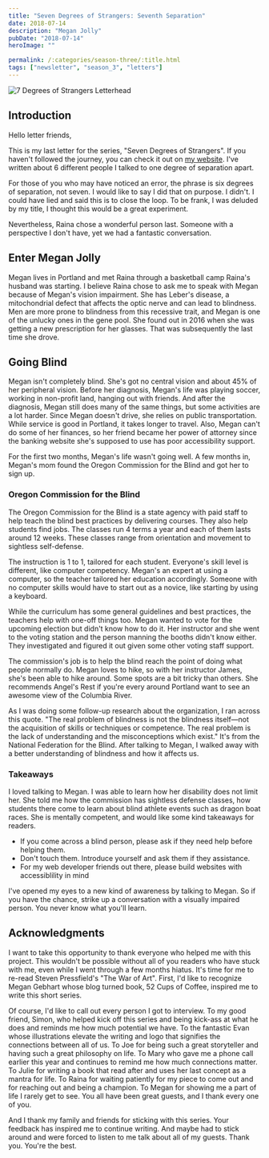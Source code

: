 ```yaml
---
title: "Seven Degrees of Strangers: Seventh Separation"
date: 2018-07-14
description: "Megan Jolly"
pubDate: "2018-07-14"
heroImage: ""

permalink: /:categories/season-three/:title.html
tags: ["newsletter", "season_3", "letters"]
---
```


![7 Degrees of Strangers Letterhead](/images/7_Degrees_Of_Strangers_Letterhead.png)

## Introduction

Hello letter friends,

This is my last letter for the series, "Seven Degrees of Strangers". If you haven't followed the journey, you can check it out on [my website](https://www.craftbyzen.com/letters/season-three/). I've written about 6 different people I talked to one degree of separation apart. 

For those of you who may have noticed an error, the phrase is six degrees of separation, not seven. I would like to say I did that on purpose. I didn't. I could have lied and said this is to close the loop. To be frank, I was deluded by my title, I thought this would be a great experiment.

Nevertheless, Raina chose a wonderful person last. Someone with a perspective I don't have, yet we had a fantastic conversation.

## Enter Megan Jolly

Megan lives in Portland and met Raina through a basketball camp Raina's husband was starting. I believe Raina chose to ask me to speak with Megan because of Megan's vision impairment. She has Leber's disease, a mitochondrial defect that affects the optic nerve and  can lead to blindness. Men are more prone to blindness from this recessive trait, and Megan is one of the unlucky ones in the gene pool. She found out in 2016 when she was getting a new prescription for her glasses. That was subsequently the last time she drove.

## Going Blind

Megan isn't completely blind. She's got no central vision and about 45% of her peripheral vision. Before her diagnosis, Megan's life was playing soccer, working in non-profit land, hanging out with friends. And after the diagnosis, Megan still does many of the same things, but some activities are a lot harder. Since Megan doesn't drive, she relies on public transportation. While service is good in Portland, it takes longer to travel. Also, Megan can't do some of her finances, so her friend became her power of attorney since the banking website she's supposed to use has poor accessibility support.

For the first two months, Megan's life wasn't going well. A few months in, Megan's mom found the Oregon Commission for the Blind and got her to sign up. 

### Oregon Commission for the Blind

The Oregon Commission for the Blind is a state agency with paid staff to help teach the blind best practices by delivering courses. They also help students find jobs. The classes run 4 terms a year and each of them lasts around 12 weeks. These classes range from orientation and movement to sightless self-defense. 

The instruction is 1 to 1, tailored for each student. Everyone's skill level is different, like computer competency. Megan's an expert at using a computer, so the teacher tailored her education accordingly. Someone with no computer skills would have to start out as a novice, like starting by using a keyboard.

While the curriculum has some general guidelines and best practices, the teachers help with one-off things too. Megan wanted to vote for the upcoming election but didn't know how to do it. Her instructor and she went to the voting station and the person manning the booths didn't know either. They investigated and figured it out given some other voting staff support.

The commission's job is to help the blind reach the point of doing what people normally do. Megan loves to hike, so with her instructor James, she's been able to hike around. Some spots are a bit tricky than others. She recommends Angel's Rest if you're every around Portland want to see an awesome view of the Columbia River.

As I was doing some follow-up research about the organization, I ran across this quote. "The real problem of blindness is not the blindness itself—not the acquisition of skills or techniques or competence. The real problem is the lack of understanding and the misconceptions which exist." It's from the National Federation for the Blind. After talking to Megan, I walked away with a better understanding of blindness and how it affects us.

### Takeaways

I loved talking to Megan. I was able to learn how her disability does not limit her. She told me how the commission has sightless defense classes, how students there come to learn about blind athlete events such as dragon boat races. She is mentally competent, and would like some kind takeaways for readers.

- If you come across a blind person, please ask if they need help before helping them.
- Don't touch them. Introduce yourself and ask them if they assistance.
- For my web developer friends out there, please build websites with accessiblility in mind

I've opened my eyes to a new kind of awareness by talking to Megan. So if you have the chance, strike up a conversation with a visually impaired person. You never know what you'll learn.

## Acknowledgments

I want to take this opportunity to thank everyone who helped me with this project. This wouldn't be possible without all of you readers who have stuck with me, even while I went through a few months hiatus. It's time for me to re-read Steven Pressfield's "The War of Art". First, I'd like to recognize Megan Gebhart whose blog turned book, 52 Cups of Coffee, inspired me to write this short series. 

Of course, I'd like to call out every person I got to interview. To my good friend, Simon, who helped kick off this series and being kick-ass at what he does and reminds me how much potential we have. To the fantastic Evan whose illustrations elevate the writing and logo that signifies the connections between all of us. To Joe for being such a great storyteller and having such a great philosophy on life. To Mary who gave me a phone call earlier this year and continues to remind me how much connections matter. To Julie for writing a book that read after and uses her last concept as a mantra for life. To Raina for waiting patiently for my piece to come out and for reaching out and being a champion. To Megan for showing me a part of life I rarely get to see. You all have been great guests, and I thank every one of you. 

And I thank my family and friends for sticking with this series. Your feedback has inspired me to continue writing. And maybe had to stick around and were forced to listen to me talk about all of my guests. Thank you. You're the best.

<!-- ## Notes

Knew husband (SW) housing authority
- Volunteer basketball camp 2006
Time (Credit Union)
good friend (Mike, Raina, Tim)

2016 early perscription (blind)
no central vision (45% perifferal)

lebers, recessive trait
Normal stuff - soccer coaches
non-profit, socially active
board of directors

mass transit everywhere (doesn't drive anymore)
Oregon commission for the blind
power of attorney - friend (first two months)

Oregon Commission
- non-staters + mass transit
social sports, peer-to-peer

March 2015 to January 2016 - waitlist (substantial)

Monday, Thursday orientation
technology, orientation + movement,
cooking classes, living with blindness, 4-terms

* Sightless self-defense (jujitsu)

Transportation, tax-supported

* Volunteer - paid stuff

Voting?!

ADA compliance

Blind hiking - James (gorge) <- Fires

Angel's Rest - gorgeous (250 km)

Staff = 20/25
Admin students ~= 25, now

Don't label -> Website, Comcast
Skip to content
JAWS blind

Jujitsu, sensei -> training

* Non-profit work, precinct

Cover-up (basic), touch sight

stoop with cane vs upright

Career
	develop mentor - social services (demographics), low income and international - $50k (commission), $1 Million. Social services = skills

older adutls
PW association with bliend athletes
golf
dragon boating where two teams River

FEB diagram -> Bow - person - person - person - stern

$60

3 days a week

Shouting flip-flop sides

40 team - timing and teammates

Lesson / Takeaways - Technology, relationship-driven

akwardness - warm up? internal / external

Confortable wih tie, bury head => fully functional

use cane -> ahead of time

What ppl should know? runner -> helpful / not helpful

mentally competant

Awareness

- low vision (not completely blind)
- Ask for help
- Stop

funny
	Big one - no touching
	introduce + ask assistance

Verbal skills
- Overcoming adversity
- difficulties in a hole

shut-ins
6 months -> not leaving house
C-Tran
Trimet, list (free)
 -->

